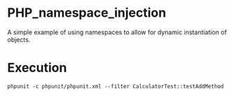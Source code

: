 # PHP_namespace_injection
A simple example of using namespaces to allow for dynamic instantiation of objects.

# Execution
`phpunit -c phpunit/phpunit.xml --filter CalculatorTest::testAddMethod`
